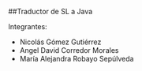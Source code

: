 ##Traductor de SL a Java



Integrantes:
- Nicolás Gómez Gutiérrez
- Angel David Corredor Morales
- María Alejandra Robayo Sepúlveda 